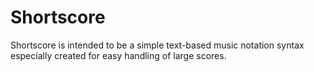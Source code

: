 Shortscore
====================

Shortscore is intended to be a simple text-based music notation syntax especially created for easy handling of large scores.
